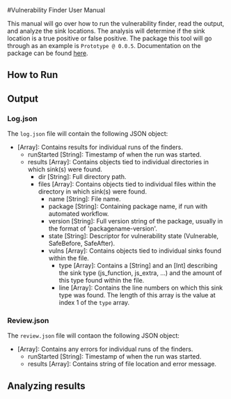 #Vulnerability Finder User Manual

This manual will go over how to run the vulnerability finder, read the output, and analyze the sink locations. The analysis will determine if the sink location is a true positive or false positive. The package this tool will go through as an example is `Prototype @ 0.0.5`. Documentation on the package can be found [here](https://www.npmjs.com/package/prototype).

## How to Run



## Output

### Log.json

The `log.json` file will contain the following JSON object:

- \[Array\]: Contains results for individual runs of the finders.
  - runStarted \[String\]: Timestamp of when the run was started.
  - results \[Array\]: Contains objects tied to individual directories in which sink(s) were found.
    - dir \[String\]: Full directory path.
    - files \[Array\]: Contains objects tied to individual files within the directory in which sink(s) were found.
      - name \[String\]: File name.
      - package \[String\]: Containing package name, if run with automated workflow.
      - version \[String\]: Full version string of the package, usually in the format of 'packagename-version'.
      - state \[String\]: Descriptor for vulnerability state (Vulnerable, SafeBefore, SafeAfter).
      - vulns \[Array\]: Contains objects tied to individual sinks found within the file.
        - type \[Array\]: Contains a \[String\] and an \[Int\] describing the sink type (js_function, js_extra, ...) and the amount of this type found within the file.
        - line \[Array\]: Contains the line numbers on which this sink type was found. The length of this array is the value at index 1 of the `type` array.

### Review.json

The `review.json` file will contaon the following JSON object:

* \[Array\]: Contains any errors for individual runs of the finders.
  * runStarted \[String\]: Timestamp of when the run was started.
  * results \[Array\]: Contains string of file location and error message.



## Analyzing results

